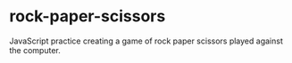 # rock-paper-scissors

JavaScript practice creating a game of rock paper scissors played against the computer.